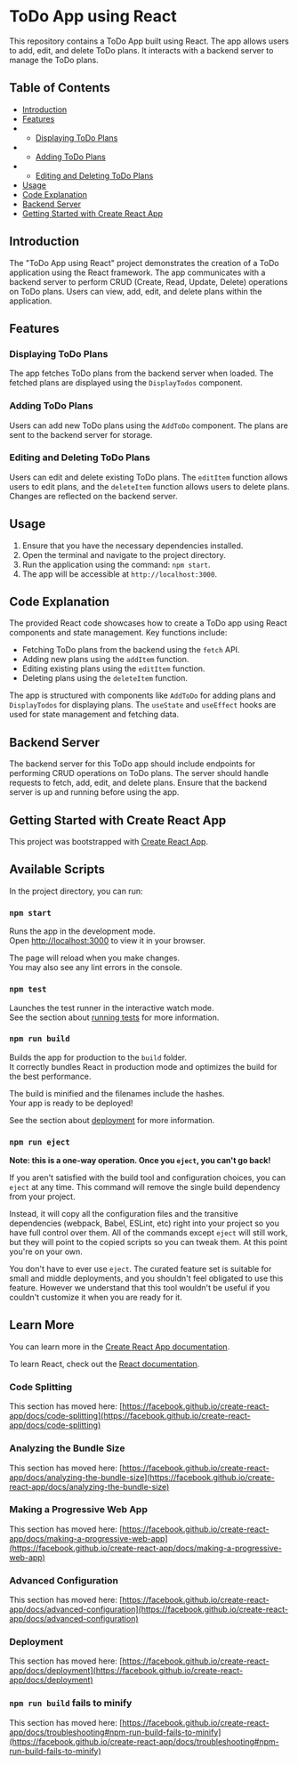 # ToDo App using React

This repository contains a ToDo App built using React. The app allows users to add, edit, and delete ToDo plans. It interacts with a backend server to manage the ToDo plans.

## Table of Contents

- [Introduction](#introduction)
- [Features](#features)
- - [Displaying ToDo Plans](#displaying-todo-plans)
- - [Adding ToDo Plans](#adding-todo-plans)
- - [Editing and Deleting ToDo Plans](#editing-and-deleting-todo-plans)
- [Usage](#usage)
- [Code Explanation](#code-explanation)
- [Backend Server](#backend-server)
- [Getting Started with Create React App](#getting-started-with-create-react-app)

## Introduction

The "ToDo App using React" project demonstrates the creation of a ToDo application using the React framework. The app communicates with a backend server to perform CRUD (Create, Read, Update, Delete) operations on ToDo plans. Users can view, add, edit, and delete plans within the application.

## Features

### Displaying ToDo Plans

The app fetches ToDo plans from the backend server when loaded. The fetched plans are displayed using the `DisplayTodos` component.

### Adding ToDo Plans

Users can add new ToDo plans using the `AddToDo` component. The plans are sent to the backend server for storage.

### Editing and Deleting ToDo Plans

Users can edit and delete existing ToDo plans. The `editItem` function allows users to edit plans, and the `deleteItem` function allows users to delete plans. Changes are reflected on the backend server.

## Usage

1. Ensure that you have the necessary dependencies installed.
2. Open the terminal and navigate to the project directory.
3. Run the application using the command: `npm start`.
4. The app will be accessible at `http://localhost:3000`.

## Code Explanation

The provided React code showcases how to create a ToDo app using React components and state management. Key functions include:

- Fetching ToDo plans from the backend using the `fetch` API.
- Adding new plans using the `addItem` function.
- Editing existing plans using the `editItem` function.
- Deleting plans using the `deleteItem` function.

The app is structured with components like `AddToDo` for adding plans and `DisplayTodos` for displaying plans. The `useState` and `useEffect` hooks are used for state management and fetching data.

## Backend Server

The backend server for this ToDo app should include endpoints for performing CRUD operations on ToDo plans. The server should handle requests to fetch, add, edit, and delete plans. Ensure that the backend server is up and running before using the app.


## Getting Started with Create React App

This project was bootstrapped with [Create React App](https://github.com/facebook/create-react-app).

## Available Scripts

In the project directory, you can run:

### `npm start`

Runs the app in the development mode.\
Open [http://localhost:3000](http://localhost:3000) to view it in your browser.

The page will reload when you make changes.\
You may also see any lint errors in the console.

### `npm test`

Launches the test runner in the interactive watch mode.\
See the section about [running tests](https://facebook.github.io/create-react-app/docs/running-tests) for more information.

### `npm run build`

Builds the app for production to the `build` folder.\
It correctly bundles React in production mode and optimizes the build for the best performance.

The build is minified and the filenames include the hashes.\
Your app is ready to be deployed!

See the section about [deployment](https://facebook.github.io/create-react-app/docs/deployment) for more information.

### `npm run eject`

**Note: this is a one-way operation. Once you `eject`, you can't go back!**

If you aren't satisfied with the build tool and configuration choices, you can `eject` at any time. This command will remove the single build dependency from your project.

Instead, it will copy all the configuration files and the transitive dependencies (webpack, Babel, ESLint, etc) right into your project so you have full control over them. All of the commands except `eject` will still work, but they will point to the copied scripts so you can tweak them. At this point you're on your own.

You don't have to ever use `eject`. The curated feature set is suitable for small and middle deployments, and you shouldn't feel obligated to use this feature. However we understand that this tool wouldn't be useful if you couldn't customize it when you are ready for it.

## Learn More

You can learn more in the [Create React App documentation](https://facebook.github.io/create-react-app/docs/getting-started).

To learn React, check out the [React documentation](https://reactjs.org/).

### Code Splitting

This section has moved here: [https://facebook.github.io/create-react-app/docs/code-splitting](https://facebook.github.io/create-react-app/docs/code-splitting)

### Analyzing the Bundle Size

This section has moved here: [https://facebook.github.io/create-react-app/docs/analyzing-the-bundle-size](https://facebook.github.io/create-react-app/docs/analyzing-the-bundle-size)

### Making a Progressive Web App

This section has moved here: [https://facebook.github.io/create-react-app/docs/making-a-progressive-web-app](https://facebook.github.io/create-react-app/docs/making-a-progressive-web-app)

### Advanced Configuration

This section has moved here: [https://facebook.github.io/create-react-app/docs/advanced-configuration](https://facebook.github.io/create-react-app/docs/advanced-configuration)

### Deployment

This section has moved here: [https://facebook.github.io/create-react-app/docs/deployment](https://facebook.github.io/create-react-app/docs/deployment)

### `npm run build` fails to minify

This section has moved here: [https://facebook.github.io/create-react-app/docs/troubleshooting#npm-run-build-fails-to-minify](https://facebook.github.io/create-react-app/docs/troubleshooting#npm-run-build-fails-to-minify)
